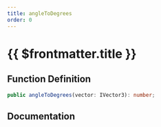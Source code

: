 ```yaml
---
title: angleToDegrees
order: 0
---
```


# {{ $frontmatter.title }}

## Function Definition

```ts
public angleToDegrees(vector: IVector3): number;
```

## Documentation

<!--@include: ./parts/angleToDegrees.md-->
